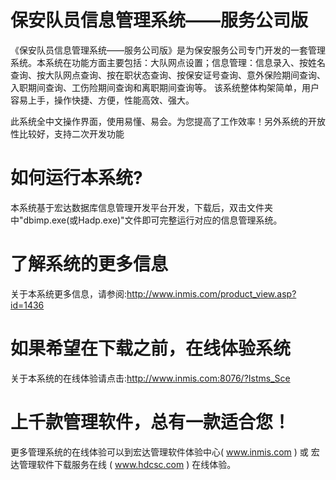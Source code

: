 # 保安队员信息管理系统——服务公司版

《保安队员信息管理系统——服务公司版》是为保安服务公司专门开发的一套管理系统。本系统在功能方面主要包括：大队网点设置；信息管理：信息录入、按姓名查询、按大队网点查询、按在职状态查询、按保安证号查询、意外保险期间查询、入职期间查询、工伤险期间查询和离职期间查询等。 该系统整体构架简单，用户容易上手，操作快捷、方便，性能高效、强大。

此系统全中文操作界面，使用易懂、易会。为您提高了工作效率！另外系统的开放性比较好，支持二次开发功能

# 如何运行本系统?

本系统基于宏达数据库信息管理开发平台开发，下载后，双击文件夹中"dbimp.exe(或Hadp.exe)"文件即可完整运行对应的信息管理系统。

# 了解系统的更多信息

关于本系统更多信息，请参阅:http://www.inmis.com/product_view.asp?id=1436

# 如果希望在下载之前，在线体验系统

关于本系统的在线体验请点击:http://www.inmis.com:8076/?Istms_Sce

# 上千款管理软件，总有一款适合您！

更多管理系统的在线体验可以到宏达管理软件体验中心( www.inmis.com ) 或 宏达管理软件下载服务在线 ( www.hdcsc.com ) 在线体验。

